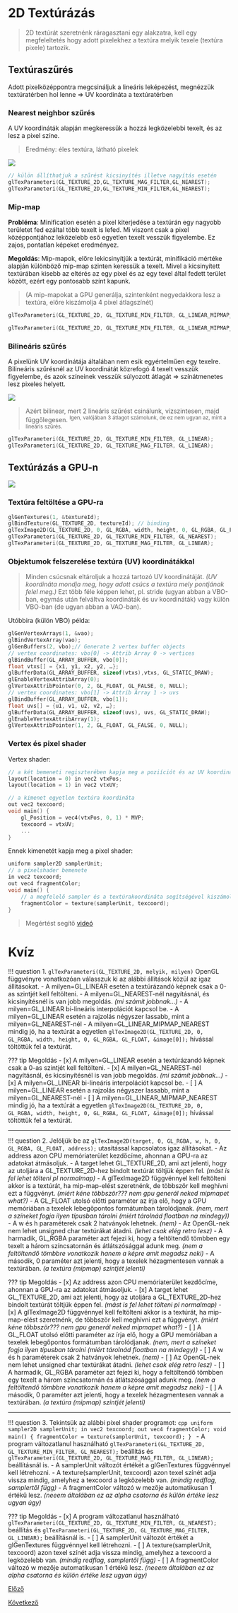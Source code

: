 <!--

egy 2D területre v 3D felületre képet/tapétát ragasztunk rá, ami meghatározza a terület/felület színét, megjelenését

a felületet meg kell feleltetni annak a koord. rendsz. amiben a képet ábrázoljuk. ez a textúra koordináta rendszer, (0,0) és (1,1) tartományban.

paraméterezés: a felület/terület leképzése a textúra koordinátarendszerbe

ha megvan a paraméterezés, akkor az egységnégyzetbe "belefesthetjük" azt a mintázatot, amit a felületünkre szeretnénk rakni, utána pedig a paraméterezés _inverzével_ a textúra koordinátarendszer egyes pontjait megfeleltetjük a geometriánk felületének egyes pontjainak, így kiszínezve azt

a textúrázáshoz használt kép elemeit "texcel"-eknek nevezzük (pixel -> picture element, texcel -> texture element)

a textúrázást elég csak háromszögekre megvalósítani, hiszen az összes többi bonyolultabb felületet háromszögekből építjük fel. az a célunk, hogy a textúra térbeli egységnégyzet háromszögeit valahogy megfeleltessük egy modell tér beli háromszöggel. az egyik ilyen megfeleltetés, ami a leggyakrabban használt a lineáris

lineáris: a fő ötlet az, hogy "bármely két háromszög között létezik olyan affin transzformáció, ami az egyik háromszöget a másikba viszi át", és ez az affin transzformáció descartes koordinátákban kifejezve egy lineáris kifejezés. azt a megfeleltetést keressük, ami az (u,v) textkoordokat megfelelteti a modellkoord (x,y,z)-nek, és a kapcsolatuk lineáris, azaz $x = a_x u + b_x v + c_x$, hasonlóan $y, z$. itt az "a_x, b_x, ..." 9 db ismeretlen. úgy határozhatjuk meg őket, hogy tudjuk, hogy a modell-beli háromszögnek 3 csúcsa van, és mindegyik megfelel pontosan egy textkoord-beli csúcsnak, és mindegyik modellkoord csúcs 3 koordinátából áll, azaz 3*3 = 9 feltételünk van. így mindig van egyértelmű megoldása az egyenleteknek, ha nem elfajuló háromszögeink vannak

képszintézis: a modell háromszögeit áttranszformálja fizikai képernyőkoordokba. ez általánosan egy homogén lineáris transzformáció, azaz a pont koordinátákat homogén koordoknak tekintve egy mátrix szorzással kapjuk meg a képrnyőkoordokban a homogén koordokat, homogén osztás után meg fizikai pixel koordokat. ezt a háromszög három csúcsára elvégezve megkapjuk a pixeleket a kirajzoláshoz

a paraméterezés egy affin transzformáció (ami egyben egy homogén lineáris transzformáció), a képszintézis egy homogén lineáris transzformáció. ezeket össze lehet szépen vonni, a textúratér a fizikai képernyő koord-ok között egy homogén lineáris transzformáció. 

raszterizáció: ez a fizikai pixelkoordokban dolgozik, a háromszögön belüli pixelekre feltesszük a kérdést, hogy a textúratéren belül melyik texcel felel meg neki. a pixelt transzformálnunk kell a textúratérbe, mert ott áll rendelkezésre ez az infó. ezt minden pixelre a háromszögön belül meg kell csinálni. a megvalósításhoz ezért jó, ha ez az inverz transzformáció hatékony. [képlet és levezetés here]

lineáris interpoláció: a raszterizáció során [continue from 8:20]

-->

# 2D Textúrázás

> 2D textúrát szeretnénk ráragasztani egy alakzatra, kell egy megfeleltetés hogy adott pixelekhez a textúra melyik texele (textúra pixele) tartozik.


## Textúraszűrés

Adott pixelközéppontra megcsináljuk a lineáris leképezést, megnézzük textúratérben hol lenne $\Rightarrow$ UV koordináta a textúratérben

### Nearest neighbor szűrés
A UV koordináták alapján megkeressük a hozzá legközelebbi texelt, és az lesz a pixel színe.
> Eredmény: éles textúra, látható pixelek

![](./img/chapter_6/6_nearest_i.png)

```cpp
// külön állíthatjuk a szűrést kicsinyítés illetve nagyítás esetén
glTexParameteri(GL_TEXTURE_2D,GL_TEXTURE_MAG_FILTER,GL_NEAREST);
glTexParameteri(GL_TEXTURE_2D,GL_TEXTURE_MIN_FILTER,GL_NEAREST);
```

### Mip-map
**Probléma**: Minification esetén a pixel kiterjedése a textúrán egy nagyobb területet fed ezáltal több texelt is lefed. Mi viszont csak a pixel középpontjához leközelebb eső egyetlen texelt vesszük figyelembe. Ez zajos, pontatlan képeket eredményez. 

**Megoldás**: Mip-mapok, előre lekicsinyítjük a textúrát, minifikáció mértéke alapján különböző mip-map szinten keressük a texelt. Mivel a kicsinyített textúrában kisebb az eltérés az egy pixel és az egy texel által fedett terület között, ezért egy pontosabb színt kapunk.

> (A mip-mapokat a GPU generálja, szintenként negyedakkora lesz a textúra, előre kiszámolja 4 pixel átlagszínét)

```cpp
glTexParameteri(GL_TEXTURE_2D, GL_TEXTURE_MIN_FILTER, GL_LINEAR_MIPMAP_NEAREST); // Mip-mapping

glTexParameteri(GL_TEXTURE_2D, GL_TEXTURE_MIN_FILTER, GL_LINEAR_MIPMAP_LINEAR); // Tri-linear filtering
```

### Bilineáris szűrés
A pixelünk UV koordinátája általában nem esik egyértelműen egy texelre. Bilineáris szűrésnél az UV koordinátát közrefogó 4 texelt vesszük figyelembe, és azok színeinek vesszük súlyozott átlagát $\Rightarrow$ színátmenetes lesz pixeles helyett.

![](./img/chapter_6/6_bilinear_i.png)

> Azért bilinear, mert 2 lineáris szűrést csinálunk, vízszintesen, majd függőlegesen. <sup>Igen, valójában 3 átlagot számolunk, de ez nem ugyan az, mint a lineáris szűrés.</sup>

```cpp
glTexParameteri(GL_TEXTURE_2D, GL_TEXTURE_MIN_FILTER, GL_LINEAR);
glTexParameteri(GL_TEXTURE_2D, GL_TEXTURE_MAG_FILTER, GL_LINEAR);
```

## Textúrázás a GPU-n

![](./img/chapter_6/6_beware_of_the_pipeline.png)

### Textúra feltöltése a GPU-ra
```cpp
glGenTextures(1, &textureId);
glBindTexture(GL_TEXTURE_2D, textureId); // binding
glTexImage2D(GL_TEXTURE_2D, 0, GL_RGBA, width, height, 0, GL_RGBA, GL_FLOAT, &image[0]); //Texture -> GPU
glTexParameteri(GL_TEXTURE_2D, GL_TEXTURE_MIN_FILTER, GL_NEAREST);
glTexParameteri(GL_TEXTURE_2D, GL_TEXTURE_MAG_FILTER, GL_LINEAR);
```

### Objektumok felszerelése textúra (UV) koordinátákkal
> Minden csúcsnak eltároljuk a hozzá tartozó UV koordinátáját. *(UV koordináta mondja meg, hogy adott csúcs a textúra mely pontjának felel meg.)* Ezt több féle képpen lehet, pl. stride (ugyan abban a VBO-ban, egymás után felváltva koordináták és uv koordináták) vagy külön VBO-ban (de ugyan abban a VAO-ban).

Utóbbira (külön VBO) példa:
```cpp
glGenVertexArrays(1, &vao);
glBindVertexArray(vao);
glGenBuffers(2, vbo);// Generate 2 vertex buffer objects
// vertex coordinates: vbo[0] -> Attrib Array 0 -> vertices
glBindBuffer(GL_ARRAY_BUFFER, vbo[0]);
float vtxs[] = {x1, y1, x2, y2, …};
glBufferData(GL_ARRAY_BUFFER, sizeof(vtxs),vtxs, GL_STATIC_DRAW);
glEnableVertexAttribArray(0);
glVertexAttribPointer(0, 2, GL_FLOAT, GL_FALSE, 0, NULL);
// vertex coordinates: vbo[1] -> Attrib Array 1 -> uvs
glBindBuffer(GL_ARRAY_BUFFER, vbo[1]);
float uvs[] = {u1, v1, u2, v2, …};
glBufferData(GL_ARRAY_BUFFER, sizeof(uvs), uvs, GL_STATIC_DRAW);
glEnableVertexAttribArray(1);
glVertexAttribPointer(1, 2, GL_FLOAT, GL_FALSE, 0, NULL);
```
### Vertex és pixel shader

<!-- csúcspontárnyaló my beloved -->
Vertex shader:
```cpp
// a két bemeneti regiszterében kapja meg a poziíciót és az UV koordinátát
layout(location = 0) in vec2 vtxPos;
layout(location = 1) in vec2 vtxUV;

// a kimenet egyetlen textúra koordináta
out vec2 texcoord;
void main() {
    gl_Position = vec4(vtxPos, 0, 1) * MVP;
    texcoord = vtxUV;
    ...
}
```

Ennek kimenetét kapja meg a pixel shader:

```cpp
uniform sampler2D samplerUnit;
// a pixelshader bemenete
in vec2 texcoord;
out vec4 fragmentColor;
void main() {
    // a megfelelő sampler és a textúrakoordináta segítségével kiszámolja a megjelenítendő színt
    fragmentColor = texture(samplerUnit, texcoord);
}
```

> Megértést segítő [videó](https://www.youtube.com/watch?v=3mfvZ-mdtZQ)

# Kvíz

!!! question 1\. `glTexParameteri(GL_TEXTURE_2D, melyik, milyen)` OpenGL függvényre vonatkozóan válasszuk ki az alábbi állítások közül az igaz állításokat.
    - A milyen=GL_LINEAR esetén a textúrázandó képnek csak a 0-as szintjét kell feltölteni.
    - A milyen=GL_NEAREST-nél nagyításnál, és kicsinyítésnél is van jobb megoldás. *(mi számít jobbnak...)*
    - A milyen=GL_LINEAR bi-lineáris interpolációt kapcsol be. 
    - A milyen=GL_LINEAR esetén a rajzolás négyszer lassabb, mint a milyen=GL_NEAREST-nél 
    - A milyen=GL_LINEAR_MIPMAP_NEAREST mindig jó, ha a textúrát a egyetlen `glTexImage2D(GL_TEXTURE_2D, 0, GL_RGBA, width, height, 0, GL_RGBA, GL_FLOAT, &image[0]);` hívással töltöttük fel a textúrát.

??? tip Megoldás
    - [x] A milyen=GL_LINEAR esetén a textúrázandó képnek csak a 0-as szintjét kell feltölteni.
    - [x] A milyen=GL_NEAREST-nél nagyításnál, és kicsinyítésnél is van jobb megoldás. *(mi számít jobbnak...)*
    - [x] A milyen=GL_LINEAR bi-lineáris interpolációt kapcsol be. 
    - [ ] A milyen=GL_LINEAR esetén a rajzolás négyszer lassabb, mint a milyen=GL_NEAREST-nél 
    - [ ] A milyen=GL_LINEAR_MIPMAP_NEAREST mindig jó, ha a textúrát a egyetlen `glTexImage2D(GL_TEXTURE_2D, 0, GL_RGBA, width, height, 0, GL_RGBA, GL_FLOAT, &image[0]);` hívással töltöttük fel a textúrát.

---
!!! question 2\. Jelöljük be az `glTexImage2D(target, 0, GL_RGBA, w, h, 0, GL_RGBA, GL_FLOAT, address);` utasítással kapcsolatos igaz állításokat.
    - Az address azon CPU memóriaterület kezdőcíme, ahonnan a GPU-ra az adatokat átmásoljuk.
    - A target lehet GL_TEXTURE_2D, ami azt jelenti, hogy az utoljára a GL_TEXTURE_2D-hez bindolt textúrát töltjük éppen fel. *(mást is fel lehet tölteni pl normalmap)*
    - A glTexImage2D függvénnyel kell feltölteni akkor is a textúrát, ha mip-map-elést szeretnénk, de többször kell meghívni ezt a függvényt. *(miért kéne többször??? nem gpu generál neked mipmapet what?)*
    - A GL_FLOAT utolsó előtti paraméter az írja elő, hogy a GPU memóriában a texelek lebegőpontos formátumban tárolódjanak. *(nem, mert a színeket fogja ilyen típusban tárolni (miért tárolnád floatban na mindegy))*
    - A w és h paraméterek csak 2 hatványok lehetnek. *(nem)*
    - Az OpenGL-nek nem lehet unsigned char textúrákat átadni. *(lehet csak elég retro lesz)*
    - A harmadik, GL_RGBA paraméter azt fejezi ki, hogy a feltöltendő tömbben egy texelt a három színcsatornán és átlátszósággal adunk meg. *(nem a feltöltendő tömbbre vonatkozik hanem a képre amit megadsz neki)*
    - A második, 0 paraméter azt jelenti, hogy a texelek hézagmentesen vannak a textúrában. *(a textúra (mipmap) szintjét jelenti)*

??? tip Megoldás
    - [x] Az address azon CPU memóriaterület kezdőcíme, ahonnan a GPU-ra az adatokat átmásoljuk.
    - [x] A target lehet GL_TEXTURE_2D, ami azt jelenti, hogy az utoljára a GL_TEXTURE_2D-hez bindolt textúrát töltjük éppen fel. *(mást is fel lehet tölteni pl normalmap)*
    - [x] A glTexImage2D függvénnyel kell feltölteni akkor is a textúrát, ha mip-map-elést szeretnénk, de többször kell meghívni ezt a függvényt. *(miért kéne többször??? nem gpu generál neked mipmapet what?)*
    - [ ] A GL_FLOAT utolsó előtti paraméter az írja elő, hogy a GPU memóriában a texelek lebegőpontos formátumban tárolódjanak. *(nem, mert a színeket fogja ilyen típusban tárolni (miért tárolnád floatban na mindegy))*
    - [ ] A w és h paraméterek csak 2 hatványok lehetnek. *(nem)*
    - [ ] Az OpenGL-nek nem lehet unsigned char textúrákat átadni. *(lehet csak elég retro lesz)*
    - [ ] A harmadik, GL_RGBA paraméter azt fejezi ki, hogy a feltöltendő tömbben egy texelt a három színcsatornán és átlátszósággal adunk meg. *(nem a feltöltendő tömbbre vonatkozik hanem a képre amit megadsz neki)*
    - [ ] A második, 0 paraméter azt jelenti, hogy a texelek hézagmentesen vannak a textúrában. *(a textúra (mipmap) szintjét jelenti)*

---
!!! question 3\. Tekintsük az alábbi pixel shader programot:
    ```cpp
    uniform sampler2D samplerUnit;
    in vec2 texcoord;
    out vec4 fragmentColor;
    void main() {
        fragmentColor = texture(samplerUnit, texcoord);
    }
    ```
    - A program változatlanul használható `glTexParameteri(GL_TEXTURE_2D, GL_TEXTURE_MIN_FILTER, GL_NEAREST);` beállítás és `glTexParameteri(GL_TEXTURE_2D, GL_TEXTURE_MAG_FILTER, GL_LINEAR);` beállításnál is.
    - A samplerUnit változót értékét a glGenTextures függvénnyel kell létrehozni.
    - A texture(samplerUnit, texcoord) azon texel színét adja vissza mindig, amelyhez a texcoord a legközelebb van. *(mindig redflag, samplertől függ)*
    - A fragmentColor változó w mezője automatikusan 1 értékű lesz. *(neeem általában ez az alpha csatorna és külön értéke lesz ugyan úgy)*

??? tip Megoldás
    - [x] A program változatlanul használható `glTexParameteri(GL_TEXTURE_2D, GL_TEXTURE_MIN_FILTER, GL_NEAREST);` beállítás és `glTexParameteri(GL_TEXTURE_2D, GL_TEXTURE_MAG_FILTER, GL_LINEAR);` beállításnál is.
    - [ ] A samplerUnit változót értékét a glGenTextures függvénnyel kell létrehozni.
    - [ ] A texture(samplerUnit, texcoord) azon texel színét adja vissza mindig, amelyhez a texcoord a legközelebb van. *(mindig redflag, samplertől függ)*
    - [ ] A fragmentColor változó w mezője automatikusan 1 értékű lesz. *(neeem általában ez az alpha csatorna és külön értéke lesz ugyan úgy)*

[Előző](./5.md)

[Következő](./7.md)
